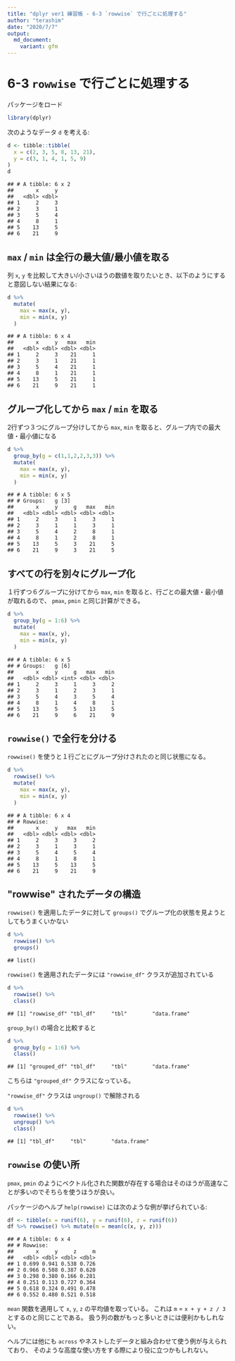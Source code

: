 ```yaml
---
title: "dplyr ver1 練習帳 - 6-3 `rowwise` で行ごとに処理する"
author: "terashim"
date: "2020/7/7"
output:
  md_document:
    variant: gfm
---
```


# 6-3 `rowwise` で行ごとに処理する

パッケージをロード


```r
library(dplyr)
```

次のようなデータ `d` を考える:


```r
d <- tibble::tibble(
  x = c(2, 3, 5, 8, 13, 21),
  y = c(3, 1, 4, 1, 5, 9)
)
d
```

```
## # A tibble: 6 x 2
##       x     y
##   <dbl> <dbl>
## 1     2     3
## 2     3     1
## 3     5     4
## 4     8     1
## 5    13     5
## 6    21     9
```

## `max` / `min` は全行の最大値/最小値を取る

列 `x`, `y` を比較して大きい/小さいほうの数値を取りたいとき、以下のようにすると意図しない結果になる:


```r
d %>% 
  mutate(
    max = max(x, y),
    min = min(x, y)
  )
```

```
## # A tibble: 6 x 4
##       x     y   max   min
##   <dbl> <dbl> <dbl> <dbl>
## 1     2     3    21     1
## 2     3     1    21     1
## 3     5     4    21     1
## 4     8     1    21     1
## 5    13     5    21     1
## 6    21     9    21     1
```
## グループ化してから `max` / `min` を取る

2行ずつ３つにグループ分けしてから `max`, `min` を取ると、グループ内での最大値・最小値になる


```r
d %>% 
  group_by(g = c(1,1,2,2,3,3)) %>% 
  mutate(
    max = max(x, y),
    min = min(x, y)
  )
```

```
## # A tibble: 6 x 5
## # Groups:   g [3]
##       x     y     g   max   min
##   <dbl> <dbl> <dbl> <dbl> <dbl>
## 1     2     3     1     3     1
## 2     3     1     1     3     1
## 3     5     4     2     8     1
## 4     8     1     2     8     1
## 5    13     5     3    21     5
## 6    21     9     3    21     5
```

## すべての行を別々にグループ化

１行ずつ６グループに分けてから `max`, `min` を取ると、行ごとの最大値・最小値が取れるので、
`pmax`, `pmin` と同じ計算ができる。


```r
d %>% 
  group_by(g = 1:6) %>% 
  mutate(
    max = max(x, y),
    min = min(x, y)
  )
```

```
## # A tibble: 6 x 5
## # Groups:   g [6]
##       x     y     g   max   min
##   <dbl> <dbl> <int> <dbl> <dbl>
## 1     2     3     1     3     2
## 2     3     1     2     3     1
## 3     5     4     3     5     4
## 4     8     1     4     8     1
## 5    13     5     5    13     5
## 6    21     9     6    21     9
```

## `rowwise()` で全行を分ける

`rowwise()` を使うと１行ごとにグループ分けされたのと同じ状態になる。


```r
d %>% 
  rowwise() %>% 
  mutate(
    max = max(x, y),
    min = min(x, y)
  )
```

```
## # A tibble: 6 x 4
## # Rowwise: 
##       x     y   max   min
##   <dbl> <dbl> <dbl> <dbl>
## 1     2     3     3     2
## 2     3     1     3     1
## 3     5     4     5     4
## 4     8     1     8     1
## 5    13     5    13     5
## 6    21     9    21     9
```

## "rowwise" されたデータの構造

`rowwise()` を適用したデータに対して `groups()` でグループ化の状態を見ようとしてもうまくいかない


```r
d %>% 
  rowwise() %>% 
  groups()
```

```
## list()
```

`rowwise()` を適用されたデータには `"rowwise_df"` クラスが追加されている


```r
d %>% 
  rowwise() %>% 
  class()
```

```
## [1] "rowwise_df" "tbl_df"     "tbl"        "data.frame"
```

`group_by()` の場合と比較すると


```r
d %>% 
  group_by(g = 1:6) %>% 
  class()
```

```
## [1] "grouped_df" "tbl_df"     "tbl"        "data.frame"
```

こちらは `"grouped_df"` クラスになっている。

`"rowwise_df"` クラスは `ungroup()` で解除される


```r
d %>% 
  rowwise() %>% 
  ungroup() %>% 
  class()
```

```
## [1] "tbl_df"     "tbl"        "data.frame"
```

## `rowwise` の使い所

`pmax`, `pmin` のようにベクトル化された関数が存在する場合はそのほうが高速なことが多いのでそちらを使うほうが良い。

パッケージのヘルプ `help(rowwise)` には次のような例が挙げられている:
 

```r
df <- tibble(x = runif(6), y = runif(6), z = runif(6))
df %>% rowwise() %>% mutate(m = mean(c(x, y, z)))
```

```
## # A tibble: 6 x 4
## # Rowwise: 
##       x     y     z     m
##   <dbl> <dbl> <dbl> <dbl>
## 1 0.699 0.941 0.538 0.726
## 2 0.966 0.508 0.387 0.620
## 3 0.298 0.380 0.166 0.281
## 4 0.251 0.113 0.727 0.364
## 5 0.618 0.324 0.491 0.478
## 6 0.552 0.480 0.521 0.518
```
`mean` 関数を適用して `x`, `y`, `z` の平均値を取っている。
これは `m` = `x + y + z / 3` とするのと同じことである。
扱う列の数がもっと多いときには便利かもしれない。

ヘルプには他にも `across` やネストしたデータと組み合わせて使う例が与えられており、
そのような高度な使い方をする際により役に立つかもしれない。
